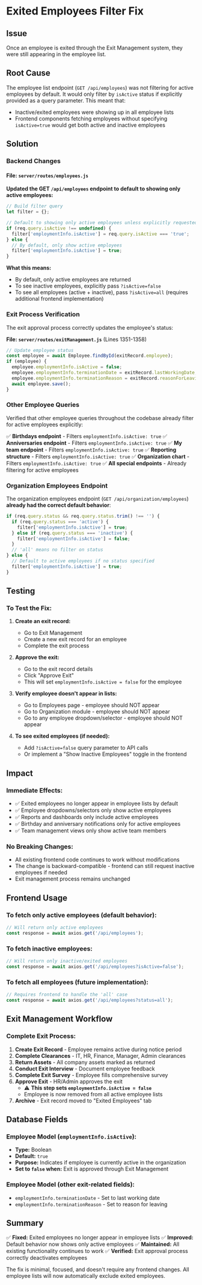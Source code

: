 # Exited Employees Filter Fix

## Issue
Once an employee is exited through the Exit Management system, they were still appearing in the employee list.

## Root Cause
The employee list endpoint (`GET /api/employees`) was not filtering for active employees by default. It would only filter by `isActive` status if explicitly provided as a query parameter. This meant that:
- Inactive/exited employees were showing up in all employee lists
- Frontend components fetching employees without specifying `isActive=true` would get both active and inactive employees

## Solution

### Backend Changes

#### File: `server/routes/employees.js`

**Updated the GET `/api/employees` endpoint to default to showing only active employees:**

```javascript
// Build filter query
let filter = {};

// Default to showing only active employees unless explicitly requested otherwise
if (req.query.isActive !== undefined) {
  filter['employmentInfo.isActive'] = req.query.isActive === 'true';
} else {
  // By default, only show active employees
  filter['employmentInfo.isActive'] = true;
}
```

**What this means:**
- By default, only active employees are returned
- To see inactive employees, explicitly pass `?isActive=false`
- To see all employees (active + inactive), pass `?isActive=all` (requires additional frontend implementation)

### Exit Process Verification

The exit approval process correctly updates the employee's status:

**File: `server/routes/exitManagement.js`** (Lines 1351-1358)

```javascript
// Update employee status
const employee = await Employee.findById(exitRecord.employee);
if (employee) {
  employee.employmentInfo.isActive = false;
  employee.employmentInfo.terminationDate = exitRecord.lastWorkingDate;
  employee.employmentInfo.terminationReason = exitRecord.reasonForLeaving;
  await employee.save();
}
```

### Other Employee Queries

Verified that other employee queries throughout the codebase already filter for active employees explicitly:

✅ **Birthdays endpoint** - Filters `employmentInfo.isActive: true`
✅ **Anniversaries endpoint** - Filters `employmentInfo.isActive: true`
✅ **My team endpoint** - Filters `employmentInfo.isActive: true`
✅ **Reporting structure** - Filters `employmentInfo.isActive: true`
✅ **Organization chart** - Filters `employmentInfo.isActive: true`
✅ **All special endpoints** - Already filtering for active employees

### Organization Employees Endpoint

The organization employees endpoint (`GET /api/organization/employees`) **already had the correct default behavior**:

```javascript
if (req.query.status && req.query.status.trim() !== '') {
  if (req.query.status === 'active') {
    filter['employmentInfo.isActive'] = true;
  } else if (req.query.status === 'inactive') {
    filter['employmentInfo.isActive'] = false;
  }
  // 'all' means no filter on status
} else {
  // Default to active employees if no status specified
  filter['employmentInfo.isActive'] = true;
}
```

## Testing

### To Test the Fix:

1. **Create an exit record:**
   - Go to Exit Management
   - Create a new exit record for an employee
   - Complete the exit process

2. **Approve the exit:**
   - Go to the exit record details
   - Click "Approve Exit"
   - This will set `employmentInfo.isActive = false` for the employee

3. **Verify employee doesn't appear in lists:**
   - Go to Employees page - employee should NOT appear
   - Go to Organization module - employee should NOT appear
   - Go to any employee dropdown/selector - employee should NOT appear

4. **To see exited employees (if needed):**
   - Add `?isActive=false` query parameter to API calls
   - Or implement a "Show Inactive Employees" toggle in the frontend

## Impact

### Immediate Effects:
- ✅ Exited employees no longer appear in employee lists by default
- ✅ Employee dropdowns/selectors only show active employees
- ✅ Reports and dashboards only include active employees
- ✅ Birthday and anniversary notifications only for active employees
- ✅ Team management views only show active team members

### No Breaking Changes:
- All existing frontend code continues to work without modifications
- The change is backward-compatible - frontend can still request inactive employees if needed
- Exit management process remains unchanged

## Frontend Usage

### To fetch only active employees (default behavior):
```javascript
// Will return only active employees
const response = await axios.get('/api/employees');
```

### To fetch inactive employees:
```javascript
// Will return only inactive/exited employees
const response = await axios.get('/api/employees?isActive=false');
```

### To fetch all employees (future implementation):
```javascript
// Requires frontend to handle the 'all' case
const response = await axios.get('/api/employees?status=all');
```

## Exit Management Workflow

### Complete Exit Process:
1. **Create Exit Record** - Employee remains active during notice period
2. **Complete Clearances** - IT, HR, Finance, Manager, Admin clearances
3. **Return Assets** - All company assets marked as returned
4. **Conduct Exit Interview** - Document employee feedback
5. **Complete Exit Survey** - Employee fills comprehensive survey
6. **Approve Exit** - HR/Admin approves the exit
   - ⚠️ **This step sets `employmentInfo.isActive = false`**
   - Employee is now removed from all active employee lists
7. **Archive** - Exit record moved to "Exited Employees" tab

## Database Fields

### Employee Model (`employmentInfo.isActive`):
- **Type:** Boolean
- **Default:** `true`
- **Purpose:** Indicates if employee is currently active in the organization
- **Set to `false` when:** Exit is approved through Exit Management

### Employee Model (other exit-related fields):
- `employmentInfo.terminationDate` - Set to last working date
- `employmentInfo.terminationReason` - Set to reason for leaving

## Summary

✅ **Fixed:** Exited employees no longer appear in employee lists
✅ **Improved:** Default behavior now shows only active employees
✅ **Maintained:** All existing functionality continues to work
✅ **Verified:** Exit approval process correctly deactivates employees

The fix is minimal, focused, and doesn't require any frontend changes. All employee lists will now automatically exclude exited employees.

